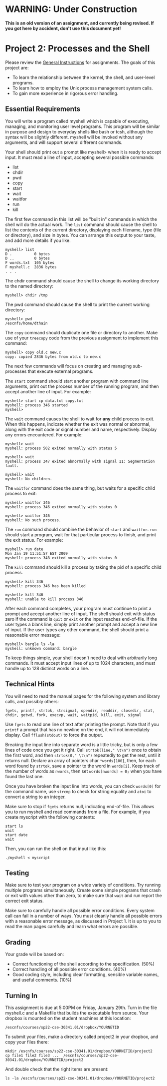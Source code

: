 
# WARNING: Under Construction

**This is an old version of an assignment, and currently being revised.  If you got here by accident, don't use this document yet!**

# Project 2: Processes and the Shell

Please review the [General Instructions](general) for assignments. The goals of this project are:
- To learn the relationship between the kernel, the shell, and user-level programs.
- To learn how to employ the Unix process management system calls.
- To gain more experience in rigorous error handling.

## Essential Requirements

You will write a program called myshell which is capable of executing, managing, and monitoring user level programs. This program will be similar in purpose and design to everyday shells like bash or tcsh, although the syntax will be slightly different. myshell will be invoked without any arguments, and will support several different commands.

Your shell should print out a prompt like myshell> when it is ready to accept input.
It must read a line of input, accepting several possible commands:

- list
- chdir 
- pwd
- copy
- start
- wait
- waitfor
- run
- kill

The first few command in this list will be "built in" commands in which the shell will do the actual work.  The `list` command should cause the shell to list the contents of the current directory, displaying each filename, type (file or directory), and size in bytes.  You can arrange this output to your taste, and add more details if you like.

```
myshell> list
D .          0 bytes
D ..         0 bytes
F words.txt  105 bytes
F myshell.c  2836 bytes
. . .
```

The chdir command should cause the shell to change its working directory to the named directory:

```
myshell> chdir /tmp
```

The pwd command should cause the shell to print the current working directory:

```
myshell> pwd
/escnfs/home/dthain
```

The `copy` command should duplicate one file or directory to another.  Make use of your `treecopy` code from the previous assignment to implement this command:

```
myshell> copy old.c new.c
copy: copied 2836 bytes from old.c to new.c
```

The next few commands will focus on creating and managing sub-processes that execute external programs.

The `start` command should start another program with command line arguments, print out the process number of the running program, and then accept another line of input. For example:

```
myshell> start cp data.txt copy.txt
myshell: process 346 started
myshell> 
```

The `wait` command causes the shell to wait for **any** child process to exit. When this happens, indicate whether the exit was normal or abnormal, along with the exit code or signal number and name, respectively. Display any errors encountered. For example:

```
myshell> wait
myshell: process 502 exited normally with status 5

myshell> wait
myshell: process 347 exited abnormally with signal 11: Segmentation fault.

myshell> wait
myshell: No children.
```

The `waitfor` command does the same thing, but waits for a specific child process to exit:

```
myshell> waitfor 346
myshell: process 346 exited normally with status 0

myshell> waitfor 346
myshell: No such process.
```

The `run` command should combine the behavior of `start` and `waitfor`. `run` should start a program, wait for that particular process to finish, and print the exit status. For example:

```
myshell> run date
Mon Jan 19 11:51:57 EST 2009
myshell: process 348 exited normally with status 0
```

The `kill` command should kill a process by taking the pid of a specific child process. 

```
myshell> kill 346
myshell: process 346 has been killed

myshell> kill 346
myshell: unable to kill process 346
```


After each command completes, your program must continue to print a prompt and accept another line of input. The shell should exit with status zero if the command is `quit` or `exit` or the input reaches end-of-file. If the user types a blank line, simply print another prompt and accept a new line of input. If the user types any other command, the shell should print a reasonable error message:

```
myshell> bargle ls -la
myshell: unknown command: bargle
```

To keep things simple, your shell doesn't need to deal with arbitrarily long commands. It must accept input lines of up to 1024 characters, and must handle up to 128 distinct words on a line.

## Technical Hints

You will need to read the manual pages for the following system and library calls, and possibly others:

```
fgets, printf, strtok, strsignal, opendir, readdir, closedir, stat, chdir, getwd, fork, execvp, wait, waitpid, kill, exit, signal
```

Use `fgets` to read one line of text after printing the prompt. Note that if you `printf` a prompt that has no newline on the end, it will not immediately display. Call `fflush(stdout)` to force the output.

Breaking the input line into separate word is a little tricky, but is only a few lines of code once you get it right. Call `strtok(line," \t\n")` once to obtain the first word, and then `strtok(0," \t\n")` repeatedly to get the rest, until it returns null. Declare an array of pointers char `*words[100]`, then, for each word found by `strtok`, save a pointer to the word in `words[i]`. Keep track of the number of words as `nwords`, then set `words[nwords] = 0;` when you have found the last one.

Once you have broken the input line into words, you can check `words[0]` for the command name, use `strcmp` to check for string equality and `atoi` to convert a string to an integer.

Make sure to stop if `fgets` returns null, indicating end-of-file. This allows you to run myshell and read commands from a file. For example, if you create myscript with the following contents:

```
start ls
wait
start date
wait
```

Then, you can run the shell on that input like this:

```
./myshell < myscript
```

## Testing

Make sure to test your program on a wide variety of conditions. Try running multiple programs simultaneously. Create some simple programs that crash or exit with values other than zero, to make sure that `wait` and run report the correct exit status.

Make sure to carefully handle all possible error conditions. Every system call can fail in a number of ways. You must cleanly handle all possible errors with a reasonable error message, as discussed in Project 1. It is up to you to read the man pages carefully and learn what errors are possible.

## Grading

Your grade will be based on:

- Correct functioning of the shell according to the specification. (50%)
- Correct handling of all possible error conditions. (40%)
- Good coding style, including clear formatting, sensible variable names, and useful comments. (10%)

## Turning In

This assignment is due at 5:00PM on Friday, January 29th.  Turn in the file myshell.c and a Makefile that builds the executable from source. Your dropbox is mounted on the student machines at this location:

```
/escnfs/courses/sp22-cse-30341.01/dropbox/YOURNETID
```

To submit your files, make a directory called project2 in your dropbox, and copy your files there:

```
mkdir /escnfs/courses/sp22-cse-30341.01/dropbox/YOURNETID/project2
cp file1 file2 file3 ...  /escnfs/courses/sp22-cse-30341.01/dropbox/YOURNETID/project2
```

And double check that the right items are present:

```
ls -la /escnfs/courses/sp22-cse-30341.01/dropbox/YOURNETID/project2
```

